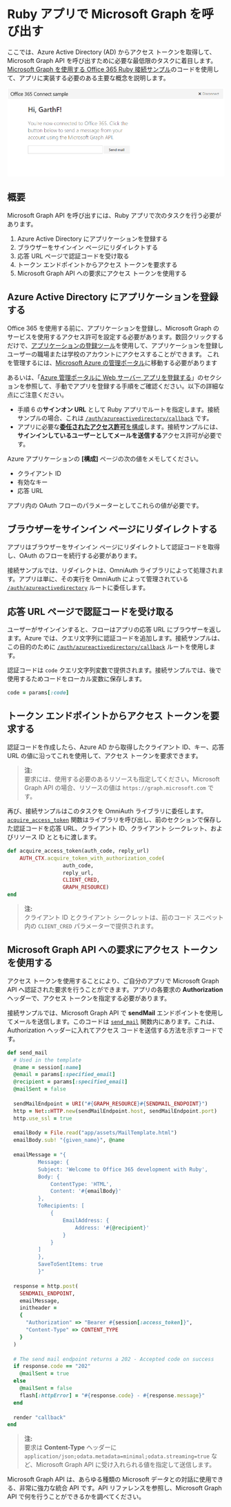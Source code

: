 # Ruby アプリで Microsoft Graph を呼び出す 

ここでは、Azure Active Directory (AD) からアクセス トークンを取得して、Microsoft Graph API を呼び出すために必要な最低限のタスクに着目します。[Microsoft Graph を使用する Office 365 Ruby 接続サンプル](https://github.com/microsoftgraph/ruby-connect-rest-sample)のコードを使用して、アプリに実装する必要のある主要な概念を説明します。

![Office 365 Ruby Connect サンプルのスクリーンショット](./images/web-screenshot.png)

## 概要

Microsoft Graph API を呼び出すには、Ruby アプリで次のタスクを行う必要があります。

1. Azure Active Directory にアプリケーションを登録する
2. ブラウザーをサインイン ページにリダイレクトする
3. 応答 URL ページで認証コードを受け取る
4. トークン エンドポイントからアクセス トークンを要求する
5. Microsoft Graph API への要求にアクセス トークンを使用する 

<!--<a name="register"/>-->
## Azure Active Directory にアプリケーションを登録する

Office 365 を使用する前に、アプリケーションを登録し、Microsoft Graph のサービスを使用するアクセス許可を設定する必要があります。数回クリックするだけで、[アプリケーションの登録ツール](https://dev.office.com/app-registration)を使用して、アプリケーションを登録しユーザーの職場または学校のアカウントにアクセスすることができます。
これを管理するには、[Microsoft Azure の管理ポータル](https://manage.windowsazure.com)に移動する必要があります

あるいは、「[Azure 管理ポータルに Web サーバー アプリを登録する](https://msdn.microsoft.com/en-us/office/office365/HowTo/add-common-consent-manually#bk_RegisterServerApp)」のセクションを参照して、手動でアプリを登録する手順をご確認ください。以下の詳細な点にご注意ください。

* 手順 6 の**サインオン URL** として Ruby アプリでルートを指定します。接続サンプルの場合、これは [`/auth/azureactivedirectory/callback`](https://github.com/microsoftgraph/ruby-connect-rest-sample/blob/master/app/controllers/pages_controller.rb#L41) です。
* アプリに必要な[**委任されたアクセス許可**を構成](https://github.com/microsoftgraph/ruby-connect-rest-sample/wiki/Grant-permissions-to-the-Connect-application-in-Azure)します。接続サンプルには、**サインインしているユーザーとしてメールを送信する**アクセス許可が必要です。

Azure アプリケーションの **[構成]** ページの次の値をメモしてください。

* クライアント ID
* 有効なキー
* 応答 URL

アプリ内の OAuth フローのパラメーターとしてこれらの値が必要です。

<!--<a name="redirect"/>-->
## ブラウザーをサインイン ページにリダイレクトする

アプリはブラウザーをサインイン ページにリダイレクトして認証コードを取得し、OAuth のフローを続行する必要があります。

接続サンプルでは、リダイレクトは、OmniAuth ライブラリによって処理されます。アプリは単に、その実行を OmniAuth によって管理されている [`/auth/azureactivedirectory`](https://github.com/microsoftgraph/ruby-connect-rest-sample/blob/master/app/controllers/pages_controller.rb#L30) ルートに委任します。

<!--<a name="authcode"/>-->
## 応答 URL ページで認証コードを受け取る

ユーザーがサインインすると、フローはアプリの応答 URL にブラウザーを返します。Azure では、クエリ文字列に認証コードを追加します。接続サンプルは、この目的のために [`/auth/azureactivedirectory/callback`](https://github.com/microsoftgraph/ruby-connect-rest-sample/blob/master/app/controllers/pages_controller.rb#L38) ルートを使用します。

認証コードは `code` クエリ文字列変数で提供されます。接続サンプルでは、後で使用するためコードをローカル変数に保存します。

```ruby
code = params[:code]
```

<!--<a name="accesstoken"/>-->
## トークン エンドポイントからアクセス トークンを要求する

認証コードを作成したら、Azure AD から取得したクライアント ID、キー、応答 URL の値に沿ってこれを使用して、アクセス トークンを要求できます。 

> **注:** <br />
> 要求には、使用する必要のあるリソースも指定してください。Microsoft Graph API の場合、リソースの値は `https://graph.microsoft.com` です。

再び、接続サンプルはこのタスクを OmniAuth ライブラリに委任します。[`acquire_access_token`](https://github.com/microsoftgraph/ruby-connect-rest-sample/blob/master/app/controllers/pages_controller.rb#L65) 関数はライブラリを呼び出し、前のセクションで保存した認証コードを応答 URL、クライアント ID、クライアント シークレット、およびリソース ID とともに渡します。

```ruby
def acquire_access_token(auth_code, reply_url)
    AUTH_CTX.acquire_token_with_authorization_code(
                  auth_code,
                  reply_url,
                  CLIENT_CRED,
                  GRAPH_RESOURCE)
end
```

> **注:** <br />
> クライアント ID とクライアント シークレットは、前のコード スニペット内の `CLIENT_CRED` パラメーターで提供されます。

<!--<a name="request"/>-->
## Microsoft Graph API への要求にアクセス トークンを使用する

アクセス トークンを使用することにより、ご自分のアプリで Microsoft Graph API へ認証された要求を行うことができます。アプリの各要求の **Authorization** ヘッダーで、アクセス トークンを指定する必要があります。

接続サンプルでは、Microsoft Graph API で **sendMail** エンドポイントを使用してメールを送信します。このコードは [`send_mail`](https://github.com/microsoftgraph/ruby-connect-rest-sample/blob/master/app/controllers/pages_controller.rb#L82) 関数内にあります。これは、Authorization ヘッダーに入れてアクセス コードを送信する方法を示すコードです。

```ruby
def send_mail
  # Used in the template
  @name = session[:name]
  @email = params[:specified_email]
  @recipient = params[:specified_email]
  @mailSent = false
  
  sendMailEndpoint = URI("#{GRAPH_RESOURCE}#{SENDMAIL_ENDPOINT}")
  http = Net::HTTP.new(sendMailEndpoint.host, sendMailEndpoint.port)
  http.use_ssl = true
  
  emailBody = File.read("app/assets/MailTemplate.html")
  emailBody.sub! "{given_name}", @name
  
  emailMessage = "{
          Message: {
          Subject: 'Welcome to Office 365 development with Ruby',
          Body: {
              ContentType: 'HTML',
              Content: '#{emailBody}'
          },
          ToRecipients: [
              {
                  EmailAddress: {
                      Address: '#{@recipient}'
                  }
              }
          ]
          },
          SaveToSentItems: true
          }"

  response = http.post(
    SENDMAIL_ENDPOINT, 
    emailMessage, 
    initheader = 
    {
      "Authorization" => "Bearer #{session[:access_token]}", 
      "Content-Type" => CONTENT_TYPE
    }
  )

  # The send mail endpoint returns a 202 - Accepted code on success
  if response.code == "202"
    @mailSent = true
  else
    @mailSent = false
    flash[:httpError] = "#{response.code} - #{response.message}"
  end
  
  render "callback"
end
```

> **注:** <br />
> 要求は **Content-Type** ヘッダーに `application/json;odata.metadata=minimal;odata.streaming=true` など、Microsoft Graph API に受け入れられる値を指定して送信します。

Microsoft Graph API は、あらゆる種類の Microsoft データとの対話に使用できる、非常に強力な統合 API です。API リファレンスを参照し、Microsoft Graph API で何を行うことができるかを調べてください。

<!--## Additional resources

-  [Office 365 Ruby Connect sample using Microsoft Graph](https://github.com/microsoftgraph/ruby-connect-rest-sample)
-  [Office Dev Center](http://dev.office.com) 
-  [Microsoft Graph API reference](http://graph.microsoft.io/en-us/docs)-->
